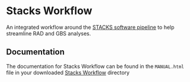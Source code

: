 # Stacks Workflow

An integrated workflow around the [STACKS software pipeline](http://creskolab.uoregon.edu/stacks/) to help streamline RAD and GBS analyses.

## Documentation

The documentation for Stacks Workflow can be found in the ``MANUAL.html`` file in your downloaded
[Stacks Workflow](https://github.com/enormandeau/stacks_workflow) directory

